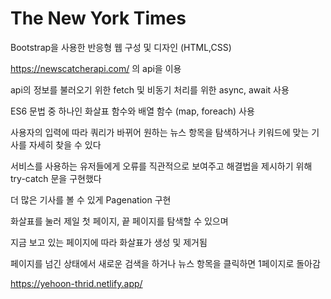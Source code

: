 # The New York Times

Bootstrap을 사용한 반응형 웹 구성 및 디자인 (HTML,CSS)

https://newscatcherapi.com/ 의 api을 이용

api의 정보를 불러오기 위한 fetch 및 비동기 처리를 위한 async, await 사용

ES6 문법 중 하나인 화살표 함수와 배열 함수 (map, foreach) 사용

사용자의 입력에 따라 쿼리가 바뀌어 원하는 뉴스 항목을 탐색하거나 키워드에 맞는 기사를 자세히 찾을 수 있다

서비스를 사용하는 유저들에게 오류를 직관적으로 보여주고 해결법을 제시하기 위해 try-catch 문을 구현했다

더 많은 기사를 볼 수 있게 Pagenation 구현

화살표를 눌러 제일 첫 페이지, 끝 페이지를 탐색할 수 있으며

지금 보고 있는 페이지에 따라 화살표가 생성 및 제거됨

페이지를 넘긴 상태에서 새로운 검색을 하거나 뉴스 항목을 클릭하면 1페이지로 돌아감

https://yehoon-thrid.netlify.app/
